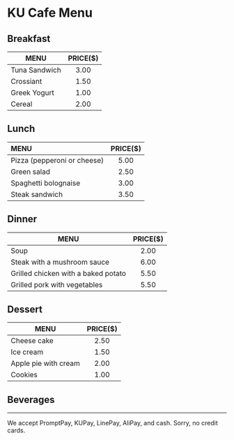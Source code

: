 # KU Cafe Menu


## Breakfast

| MENU          | PRICE($) |
|---------------|:--------:|
| Tuna Sandwich | 3.00     |
| Crossiant     | 1.50     |
| Greek Yogurt  | 1.00     |
| Cereal        | 2.00     |

## Lunch 
|   MENU  |   PRICE($)  |
|:--------|:---------:|
| Pizza (pepperoni or cheese) | 5.00       |
| Green salad                 | 2.50       |
| Spaghetti bolognaise        | 3.00       |
| Steak sandwich              | 3.50       |

## Dinner
| MENU | PRICE($) |
|-----------|:-----------:|
| Soup | 2.00 |
| Steak with a mushroom sauce | 6.00 |
| Grilled chicken with a baked potato | 5.50 |
| Grilled pork with vegetables | 5.50 |

## Dessert
| MENU | PRICE($) |  
| ------------ |:----------:|
|Cheese cake |  2.50 |
|Ice cream | 1.50 |
|Apple pie with cream | 2.00|
|Cookies | 1.00|


## Beverages



---

We accept PromptPay, KUPay, LinePay, AliPay, and cash. Sorry, no credit cards.
